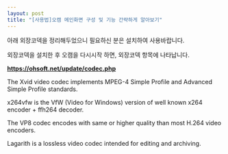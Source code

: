 ```yaml
---
layout: post
title: "[사용법]오캠 메인화면 구성 및 기능 간략하게 알아보기"
---
```


아래 외장코덱을 정리해두었으니 필요하신 분은 설치하여 사용바랍니다.

외장코덱을 설치한 후 오캠을 다시시작 하면, 외장코덱 항목에 나타납니다.

**<https://ohsoft.net/update/codec.php>**

The Xvid video codec implements MPEG-4 Simple Profile and Advanced Simple
Profile standards.

x264vfw is the VfW (Video for Windows) version of well known x264 encoder +
ffh264 decoder.

The VP8 codec encodes with same or higher quality than most H.264 video
encoders.

Lagarith is a lossless video codec intended for editing and archiving.

